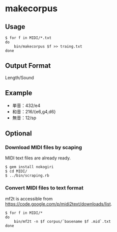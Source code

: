 makecorpus
==========

## Usage

```
$ for f in MIDI/*.txt
do
    bin/makecorpus $f >> traing.txt
done
```

## Output Format

Length/Sound

## Example

- 単音：432/e4
- 和音：216/{e6,g4,d6}
- 無音：12/sp

## Optional

### Download MIDI files by scaping

MIDI text files are already ready.

```
$ gem install nokogiri
$ cd MIDI/
$ ../bin/scraping.rb
```

### Convert MIDI files to text format

mf2t is accessible from
https://code.google.com/p/midi2text/downloads/list.

```
$ for f in MIDI/*
do
    bin/mf2t -n $f corpus/`basename $f .mid`.txt
done
```
